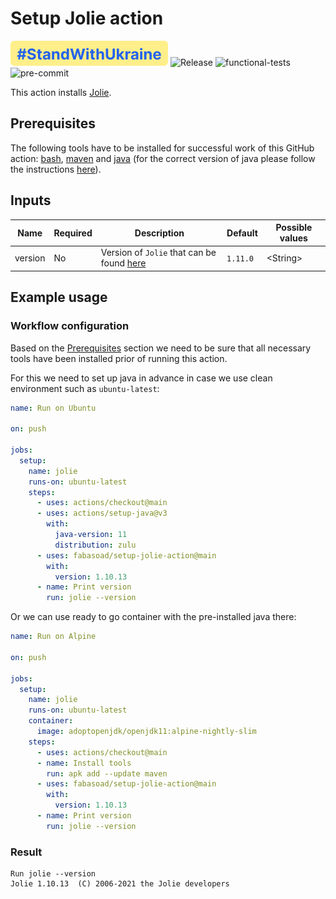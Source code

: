 # Setup Jolie action

[![Stand With Ukraine](https://raw.githubusercontent.com/vshymanskyy/StandWithUkraine/main/badges/StandWithUkraine.svg)](https://stand-with-ukraine.pp.ua)
![Release](https://img.shields.io/github/v/release/fabasoad/setup-jolie-action?include_prereleases)
![functional-tests](https://github.com/fabasoad/setup-jolie-action/actions/workflows/functional-tests.yml/badge.svg)
![pre-commit](https://github.com/fabasoad/setup-jolie-action/actions/workflows/pre-commit.yml/badge.svg)

This action installs [Jolie](https://www.jolie-lang.org).

## Prerequisites

The following tools have to be installed for successful work of this GitHub action:
[bash](https://www.gnu.org/software/bash), [maven](https://maven.apache.org/)
and [java](https://www.java.com) (for the correct version of java please follow
the instructions [here](https://www.jolie-lang.org/downloads.html)).

## Inputs

<!-- prettier-ignore-start -->
| Name    | Required | Description                                                                          | Default  | Possible values |
|---------|----------|--------------------------------------------------------------------------------------|----------|-----------------|
| version | No       | Version of `Jolie` that can be found [here](https://github.com/jolie/jolie/releases) | `1.11.0` | &lt;String&gt;  |
<!-- prettier-ignore-end -->

## Example usage

### Workflow configuration

Based on the [Prerequisites](#prerequisites) section we need to be sure that
all necessary tools have been installed prior of running this action.

For this we need to set up java in advance in case we use clean environment
such as `ubuntu-latest`:

```yaml
name: Run on Ubuntu

on: push

jobs:
  setup:
    name: jolie
    runs-on: ubuntu-latest
    steps:
      - uses: actions/checkout@main
      - uses: actions/setup-java@v3
        with:
          java-version: 11
          distribution: zulu
      - uses: fabasoad/setup-jolie-action@main
        with:
          version: 1.10.13
      - name: Print version
        run: jolie --version
```

Or we can use ready to go container with the pre-installed java there:

```yaml
name: Run on Alpine

on: push

jobs:
  setup:
    name: jolie
    runs-on: ubuntu-latest
    container:
      image: adoptopenjdk/openjdk11:alpine-nightly-slim
    steps:
      - uses: actions/checkout@main
      - name: Install tools
        run: apk add --update maven
      - uses: fabasoad/setup-jolie-action@main
        with:
          version: 1.10.13
      - name: Print version
        run: jolie --version
```

### Result

```shell
Run jolie --version
Jolie 1.10.13  (C) 2006-2021 the Jolie developers
```
